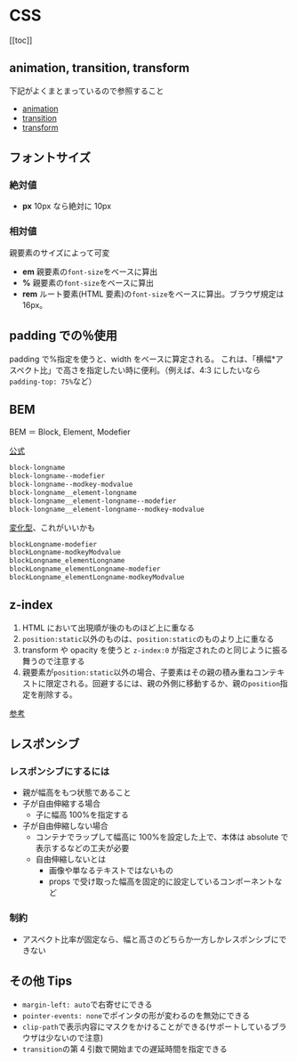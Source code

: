 # CSS

[[toc]]

## animation, transition, transform

下記がよくまとまっているので参照すること

- [animation](https://qiita.com/7968/items/1d999354e00db53bcbd8)
- [transition](https://qiita.com/7968/items/812d6a21fc4dd9ae9c75)
- [transform](https://qiita.com/7968/items/eddfeb4b424d7c2d2d34)

## フォントサイズ

### 絶対値

- **px** 10px なら絶対に 10px

### 相対値

親要素のサイズによって可変

- **em** 親要素の`font-size`をベースに算出
- **%** 親要素の`font-size`をベースに算出
- **rem** ルート要素(HTML 要素)の`font-size`をベースに算出。ブラウザ規定は 16px。

## padding での％使用

padding で%指定を使うと、width をベースに算定される。
これは、「横幅\*アスペクト比」で高さを指定したい時に便利。（例えば、4:3 にしたいなら`padding-top: 75%`など）

## BEM

BEM ＝ Block, Element, Modefier

[公式](http://getbem.com/naming/)

```txt
block-longname
block-longname--modefier
block-longname--modkey-modvalue
block-longname__element-longname
block-longname__element-longname--modefier
block-longname__element-longname--modkey-modvalue
```

[変化型](https://qiita.com/mrd-takahashi/items/07dc3b4bad027daa2884)、これがいいかも

```txt
blockLongname-modefier
blockLongname-modkeyModvalue
blockLongname_elementLongname
blockLongname_elementLongname-modefier
blockLongname_elementLongname-modkeyModvalue
```

## z-index

1. HTML において出現順が後のものほど上に重なる
2. `position:static`以外のものは、`position:static`のものより上に重なる
3. transform や opacity を使うと `z-index:0` が指定されたのと同じように振る舞うので注意する
4. 親要素が`position:static`以外の場合、子要素はその親の積み重ねコンテキストに限定される。回避するには、親の外側に移動するか、親の`position`指定を削除する。

[参考](https://coliss.com/articles/build-websites/operation/css/4-reasons-z-index-isnt-working.html)

## レスポンシブ

### レスポンシブにするには

- 親が幅高をもつ状態であること
- 子が自由伸縮する場合
  - 子に幅高 100%を指定する
- 子が自由伸縮しない場合
  - コンテナでラップして幅高に 100%を設定した上で、本体は absolute で表示するなどの工夫が必要
  - 自由伸縮しないとは
    - 画像や単なるテキストではないもの
    - props で受け取った幅高を固定的に設定しているコンポーネントなど

### 制約

- アスペクト比率が固定なら、幅と高さのどちらか一方しかレスポンシブにできない

## その他 Tips

- `margin-left: auto`で右寄せにできる
- `pointer-events: none`でポインタの形が変わるのを無効にできる
- `clip-path`で表示内容にマスクをかけることができる(サポートしているブラウザは少ないので注意)
- `transition`の第 4 引数で開始までの遅延時間を指定できる
